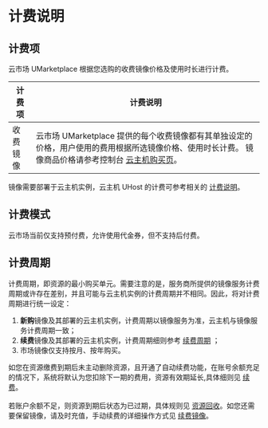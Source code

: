 <a name="YqRao"></a>
# 计费说明
<a name="bC6V3"></a>
## 计费项
云市场 UMarketplace 根据您选购的收费镜像价格及使用时长进行计费。

| 计费项 | 计费说明 |
| --- | --- |
| 收费镜像 | 云市场 UMarketplace 提供的每个收费镜像都有其单独设定的价格，用户使用的费用根据所选镜像价格、使用时长计费。 镜像商品价格请参考控制台 [云主机购买页](https://console.ucloud.cn/uhost/uhost)。 |

镜像需要部署于云主机实例，云主机 UHost 的计费可参考相关的 [计费说明](https://docs.ucloud.cn/uhost/buy/charge)。 
<a name="ADFvr"></a>
## 计费模式
云市场当前仅支持预付费，允许使用代金券，但不支持后付费。

<a name="rn54m"></a>
## 计费周期
计费周期，即资源的最小购买单元。需要注意的是，服务商所提供的镜像服务计费周期或许存在差别，并且可能与云主机实例的计费周期并不相同。因此，将对计费周期进行统一设定：

1. **新购**镜像及其部署的云主机实例，计费周期以镜像服务为准，云主机与镜像服务计费周期一致；
2. **续费**镜像及其部署的云主机实例，计费周期细则参考 [续费周期](/umarketplace/buy/renew.md#续费周期) ；
4. 市场镜像仅支持按月、按年购买。

如您在资源缴费到期后未主动删除资源，且开通了自动续费功能，在账号余额充足的情况下，系统将默认为您扣除下一期的费用，资源有效期延长,具体细则见 [续费](/umarketplace/buy/renew?id=自动续费)。<br /><br />若账户余额不足，则资源到期后状态为已过期，具体规则见 [资源回收](https://docs.ucloud.cn/uhost/buy/recycle)。如您还需要保留镜像，请及时充值，手动续费的详细操作方式见 [续费镜像](/umarketplace/guide/buyerinfo?id=续费镜像)。

